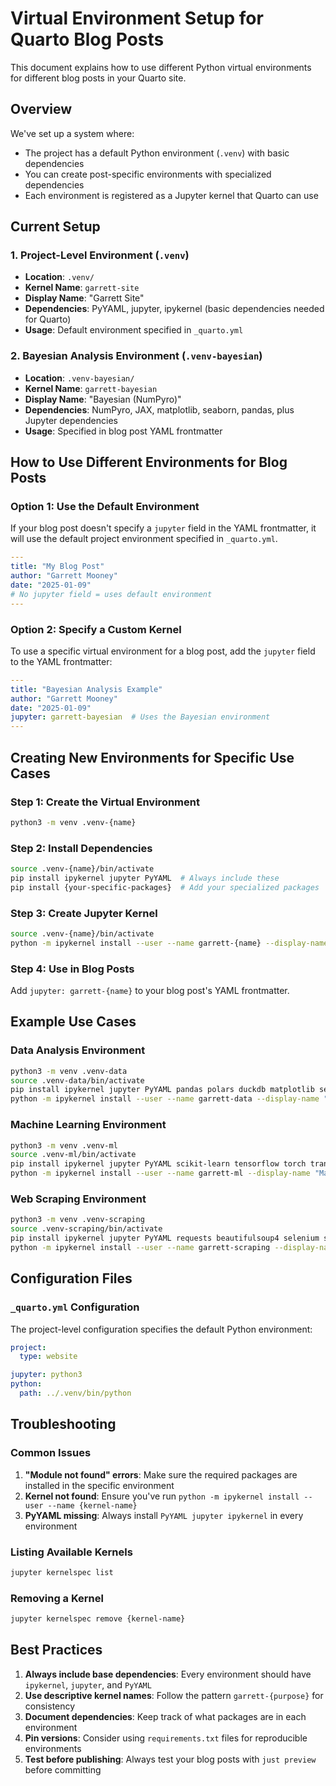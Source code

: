 # Virtual Environment Setup for Quarto Blog Posts

This document explains how to use different Python virtual environments for different blog posts in your Quarto site.

## Overview

We've set up a system where:
- The project has a default Python environment (`.venv`) with basic dependencies
- You can create post-specific environments with specialized dependencies
- Each environment is registered as a Jupyter kernel that Quarto can use

## Current Setup

### 1. Project-Level Environment (`.venv`)
- **Location**: `.venv/`
- **Kernel Name**: `garrett-site`
- **Display Name**: "Garrett Site"
- **Dependencies**: PyYAML, jupyter, ipykernel (basic dependencies needed for Quarto)
- **Usage**: Default environment specified in `_quarto.yml`

### 2. Bayesian Analysis Environment (`.venv-bayesian`)
- **Location**: `.venv-bayesian/`
- **Kernel Name**: `garrett-bayesian`
- **Display Name**: "Bayesian (NumPyro)"
- **Dependencies**: NumPyro, JAX, matplotlib, seaborn, pandas, plus Jupyter dependencies
- **Usage**: Specified in blog post YAML frontmatter

## How to Use Different Environments for Blog Posts

### Option 1: Use the Default Environment
If your blog post doesn't specify a `jupyter` field in the YAML frontmatter, it will use the default project environment specified in `_quarto.yml`.

```yaml
---
title: "My Blog Post"
author: "Garrett Mooney"
date: "2025-01-09"
# No jupyter field = uses default environment
---
```

### Option 2: Specify a Custom Kernel
To use a specific virtual environment for a blog post, add the `jupyter` field to the YAML frontmatter:

```yaml
---
title: "Bayesian Analysis Example"
author: "Garrett Mooney"
date: "2025-01-09"
jupyter: garrett-bayesian  # Uses the Bayesian environment
---
```

## Creating New Environments for Specific Use Cases

### Step 1: Create the Virtual Environment
```bash
python3 -m venv .venv-{name}
```

### Step 2: Install Dependencies
```bash
source .venv-{name}/bin/activate
pip install ipykernel jupyter PyYAML  # Always include these
pip install {your-specific-packages}  # Add your specialized packages
```

### Step 3: Create Jupyter Kernel
```bash
source .venv-{name}/bin/activate
python -m ipykernel install --user --name garrett-{name} --display-name "{Display Name}"
```

### Step 4: Use in Blog Posts
Add `jupyter: garrett-{name}` to your blog post's YAML frontmatter.

## Example Use Cases

### Data Analysis Environment
```bash
python3 -m venv .venv-data
source .venv-data/bin/activate
pip install ipykernel jupyter PyYAML pandas polars duckdb matplotlib seaborn plotly
python -m ipykernel install --user --name garrett-data --display-name "Data Analysis"
```

### Machine Learning Environment
```bash
python3 -m venv .venv-ml
source .venv-ml/bin/activate
pip install ipykernel jupyter PyYAML scikit-learn tensorflow torch transformers datasets
python -m ipykernel install --user --name garrett-ml --display-name "Machine Learning"
```

### Web Scraping Environment
```bash
python3 -m venv .venv-scraping
source .venv-scraping/bin/activate
pip install ipykernel jupyter PyYAML requests beautifulsoup4 selenium scrapy
python -m ipykernel install --user --name garrett-scraping --display-name "Web Scraping"
```

## Configuration Files

### `_quarto.yml` Configuration
The project-level configuration specifies the default Python environment:

```yaml
project:
  type: website

jupyter: python3
python:
  path: ../.venv/bin/python
```

## Troubleshooting

### Common Issues
1. **"Module not found" errors**: Make sure the required packages are installed in the specific environment
2. **Kernel not found**: Ensure you've run `python -m ipykernel install --user --name {kernel-name}`
3. **PyYAML missing**: Always install `PyYAML jupyter ipykernel` in every environment

### Listing Available Kernels
```bash
jupyter kernelspec list
```

### Removing a Kernel
```bash
jupyter kernelspec remove {kernel-name}
```

## Best Practices

1. **Always include base dependencies**: Every environment should have `ipykernel`, `jupyter`, and `PyYAML`
2. **Use descriptive kernel names**: Follow the pattern `garrett-{purpose}` for consistency
3. **Document dependencies**: Keep track of what packages are in each environment
4. **Pin versions**: Consider using `requirements.txt` files for reproducible environments
5. **Test before publishing**: Always test your blog posts with `just preview` before committing
